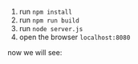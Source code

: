 1. run `npm install`  
2. run `npm run build`  
3. run `node server.js`  
4. open the browser `localhost:8080`  


now we will see:

